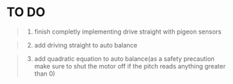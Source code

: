 # TO DO

> 1. finish completly implementing drive straight with pigeon sensors

> 2. add driving straight to auto balance

> 3. add quadratic equation to auto balance(as a safety precaution make sure to shut the motor off if the pitch reads anything greater than 0)
